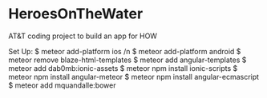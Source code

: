 # HeroesOnTheWater
AT&amp;T coding project to build an app for HOW

Set Up:
$ meteor add-platform ios /n
$ meteor add-platform android
$ meteor remove blaze-html-templates
$ meteor add angular-templates
$ meteor add dab0mb:ionic-assets
$ meteor npm install ionic-scripts
$ meteor npm install angular-meteor
$ meteor npm install angular-ecmascript
$ meteor add mquandalle:bower
